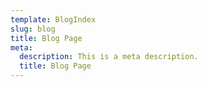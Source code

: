 ```yaml
---
template: BlogIndex
slug: blog
title: Blog Page
meta:
  description: This is a meta description.
  title: Blog Page
---
```

